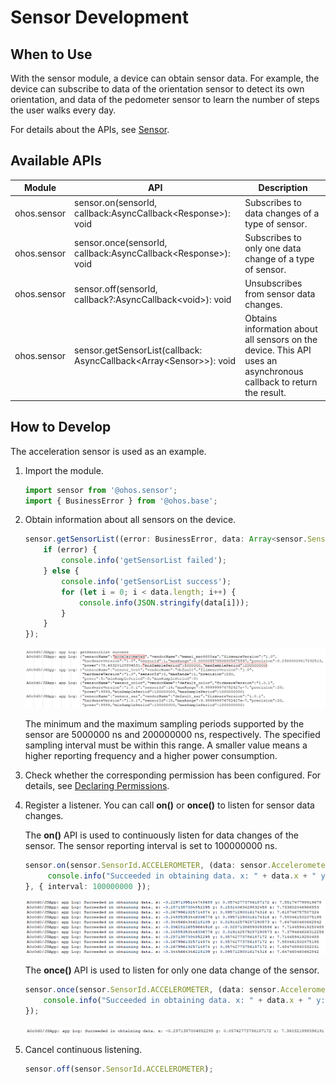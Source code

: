 # Sensor Development


## When to Use

With the sensor module, a device can obtain sensor data. For example, the device can subscribe to data of the orientation sensor to detect its own orientation, and data of the pedometer sensor to learn the number of steps the user walks every day.

For details about the APIs, see [Sensor](../../reference/apis-sensor-service-kit/js-apis-sensor.md).


## Available APIs

| Module| API| Description|
| -------- | -------- | -------- |
| ohos.sensor | sensor.on(sensorId, callback:AsyncCallback&lt;Response&gt;): void | Subscribes to data changes of a type of sensor.|
| ohos.sensor | sensor.once(sensorId, callback:AsyncCallback&lt;Response&gt;): void | Subscribes to only one data change of a type of sensor.|
| ohos.sensor | sensor.off(sensorId, callback?:AsyncCallback&lt;void&gt;): void | Unsubscribes from sensor data changes.|
| ohos.sensor | sensor.getSensorList(callback: AsyncCallback\<Array\<Sensor>>): void| Obtains information about all sensors on the device. This API uses an asynchronous callback to return the result.|


## How to Develop

The acceleration sensor is used as an example.

1. Import the module.

   ```ts
   import sensor from '@ohos.sensor';
   import { BusinessError } from '@ohos.base';
   ```

2. Obtain information about all sensors on the device.

    ```ts    
    sensor.getSensorList((error: BusinessError, data: Array<sensor.Sensor>) => {
        if (error) {
            console.info('getSensorList failed');
        } else {
            console.info('getSensorList success');
            for (let i = 0; i < data.length; i++) {
                console.info(JSON.stringify(data[i]));
            }
        }
    });
    ```

    ![](figures/001.png)

    The minimum and the maximum sampling periods supported by the sensor are 5000000 ns and 200000000 ns, respectively. The specified sampling interval must be within this range. A smaller value means a higher reporting frequency and a higher power consumption.

3. Check whether the corresponding permission has been configured. For details, see [Declaring Permissions](../../security/AccessToken/declare-permissions.md).

4. Register a listener. You can call **on()** or **once()** to listen for sensor data changes.

   The **on()** API is used to continuously listen for data changes of the sensor. The sensor reporting interval is set to 100000000 ns.

   ```ts    
   sensor.on(sensor.SensorId.ACCELEROMETER, (data: sensor.AccelerometerResponse) => {
        console.info("Succeeded in obtaining data. x: " + data.x + " y: " + data.y + " z: " + data.z);
   }, { interval: 100000000 });
   ```

    ![](figures/002.png)

   The **once()** API is used to listen for only one data change of the sensor.

   ```ts
   sensor.once(sensor.SensorId.ACCELEROMETER, (data: sensor.AccelerometerResponse) => {
       console.info("Succeeded in obtaining data. x: " + data.x + " y: " + data.y + " z: " + data.z);
   });
   ```

   ![](figures/003.png)

5. Cancel continuous listening.

    ```ts
    sensor.off(sensor.SensorId.ACCELEROMETER);
    ```

